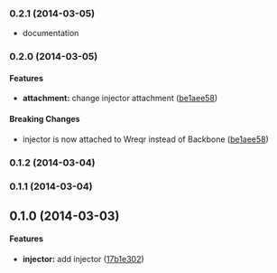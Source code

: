 <a name="0.2.1"></a>
### 0.2.1 (2014-03-05)

* documentation

<a name="0.2.0"></a>
### 0.2.0 (2014-03-05)


#### Features

* **attachment:** change injector attachment ([be1aee58](http://github.com/stephanebachelier/wreqr.injector/commit/be1aee58c1ce9414af4de74c1713d15a1cd8234d))


#### Breaking Changes

* injector is now attached to Wreqr instead of Backbone
 ([be1aee58](http://github.com/stephanebachelier/wreqr.injector/commit/be1aee58c1ce9414af4de74c1713d15a1cd8234d))


<a name="0.1.2"></a>
### 0.1.2 (2014-03-04)


<a name="0.1.1"></a>
### 0.1.1 (2014-03-04)


<a name="0.1.0"></a>
## 0.1.0 (2014-03-03)


#### Features

* **injector:** add injector ([17b1e302](http://github.com/stephanebachelier/backbone-injector/commit/17b1e30249ac2444cdb1a344c37872232d665de9))
